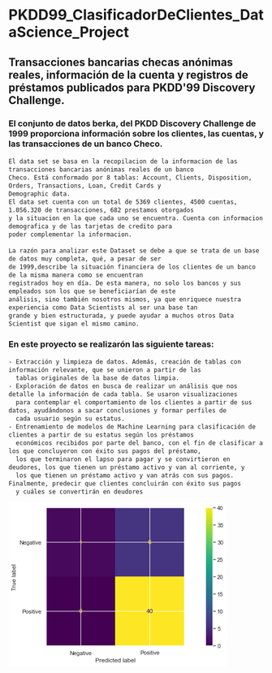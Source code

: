 # PKDD99_ClasificadorDeClientes_DataScience_Project

## Transacciones bancarias checas anónimas reales, información de la cuenta y registros de préstamos publicados para PKDD'99 Discovery Challenge.

### El conjunto de datos berka, del PKDD Discovery Challenge de 1999 proporciona información sobre los clientes, las cuentas, y las transacciones de un banco Checo.

    El data set se basa en la recopilacion de la informacion de las transacciones bancarias anónimas reales de un banco
    Checo. Está conformado por 8 tablas: Account, Clients, Disposition, Orders, Transactions, Loan, Credit Cards y 
    Demographic data. 
    El data set cuenta con un total de 5369 clientes, 4500 cuentas, 1.056.320 de transacciones, 682 prestamos otorgados
    y la situacion en la que cada uno se encuentra. Cuenta con informacion demografica y de las tarjetas de credito para
    poder complementar la informacion.

    La razón para analizar este Dataset se debe a que se trata de un base de datos muy completa, qué, a pesar de ser 
    de 1999,describe la situación financiera de los clientes de un banco de la misma manera como se encuentran 
    registrados hoy en día. De esta manera, no solo los bancos y sus empleados son los que se beneficiarían de este
    análisis, sino también nosotros mismos, ya que enriquece nuestra experiencia como Data Scientists al ser una base tan
    grande y bien estructurada, y puede ayudar a muchos otros Data Scientist que sigan el mismo camino.
    
### En este proyecto se realizarón las siguiente tareas:
    - Extracción y limpieza de datos. Además, creación de tablas con información relevante, que se unieron a partir de las 
      tablas originales de la base de datos limpia.
    - Exploración de datos en busca de realizar un análisis que nos detalle la información de cada tabla. Se usaron visualizaciones
      para contemplar el comportamiento de los clientes a partir de sus datos, ayudándonos a sacar conclusiones y formar perfiles de 
      cada usuario según su estatus.
    - Entrenamiento de modelos de Machine Learning para clasificación de clientes a partir de su estatus según los préstamos 
      económicos recibidos por parte del banco, con el fin de clasificar a los que concluyeron con éxito sus pagos del préstamo, 
      los que terminaron el lapso para pagar y se convirtieron en deudores, los que tienen un préstamo activo y van al corriente, y 
      los que tienen un préstamo activo y van atrás con sus pagos. Finalmente, predecir que clientes concluirán con éxito sus pagos 
      y cuáles se convertirán en deudores
      
![confusion matrix](https://github.com/Camiloalejan/PKDD99_ClasificadorDeClientes_DataScience_Project/blob/main/images/confusion%20matrix.png)
